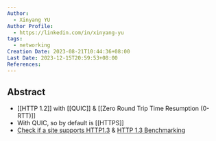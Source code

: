 ```yaml
---
Author:
  - Xinyang YU
Author Profile:
  - https://linkedin.com/in/xinyang-yu
tags:
  - networking
Creation Date: 2023-08-21T10:44:36+08:00
Last Date: 2023-12-15T20:59:53+08:00
References: 
---
```

## Abstract
- [[HTTP 1.2]] with [[QUIC]] & [[Zero Round Trip Time Resumption (0-RTT)]]
- With QUIC, so by default is [[HTTPS]]
-  [Check if a site supports HTTP1.3](https://http3check.net/) & [HTTP 1.3 Benchmarking](https://requestmetrics.com/web-performance/http3-is-fast/)

